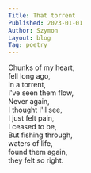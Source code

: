 ```yaml
---
Title: That torrent
Published: 2023-01-01
Author: Szymon  
Layout: blog  
Tag: poetry  
---
```


Chunks of my heart,  
fell long ago,  
in a torrent,  
I've seen them flow,  
Never again,  
I thought I'll see,  
I just felt pain,  
I ceased to be,  
But fishing through,  
waters of life,  
found them again,  
they felt so right.
